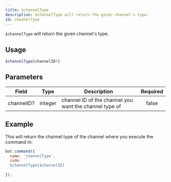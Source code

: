 ```yaml
---
title: $channelType 
description: $channelType will return the given channel's type.
id: channelType
---
```


`$channelType` will return the given channel's type.

## Usage

```php
$channelType[channelID?]
```

## Parameters 


| Field      | Type    | Description                                            | Required |
| ---------- | ------- | ------------------------------------------------------ |:--------:|
| channelID? | integer | channel ID of the channel you want the channel type of |    false    |


## Example

This will return the channel type of the channel where you execute the command in:

```javascript
bot.command({
  name: 'channelType',
  code: `
  $channelType[$channelID]
  `
});
```